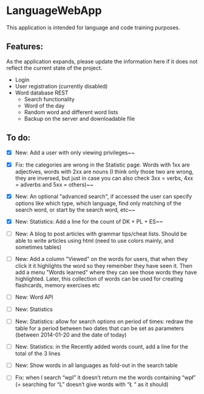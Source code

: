 # LanguageWebApp
This application is intended for language and code training purposes.

## Features:
As the application expands, please update the information here if it does not reflect the current state of the project.

* Login
* User registration (currently disabled)
* Word database REST
	* Search functionality
	* Word of the day
	* Random word and different word lists
	* Backup on the server and downloadable file

## To do:
- [x] New: Add a user with only viewing privileges~~
- [x] Fix: the categories are wrong in the Statistic page. Words with 1xx are adjectives, words with 2xx are nouns (I think only those two are wrong, they are inversed, but just in case you can also check 3xx = verbs, 4xx = adverbs and 5xx = others)~~
- [x] New: An optional "advanced search", if accessed the user can specify options like which type, which language, find only matching of the search word, or start by the search word, etc~~
- [x] New: Statistics: Add a line for the count of DK + PL + ES~~

- [ ] New: A blog to post articles with grammar tips/cheat lists. Should be able to write articles using html (need to use colors mainly, and sometimes tables)
- [ ] New: Add a column "Viewed" on the words for users, that when they click it it highlights the word so they remember they have seen it. Then add a menu "Words learned" where they can see those words they have highlighted. Later, this collection of words can be used for creating flashcards, memory exercises etc
- [ ] New: Word API
- [ ] New: Statistics
- [ ] New: Statistics: allow for search options on period of times: redraw the table for a period between two dates that can be set as parameters (between 2014-01-20 and the date of today)
- [ ] New: Statistics: in the Recently added words count, add a line for the total of the 3 lines
- [ ] New: Show words in all languages as fold-out in the search table
- [ ] Fix: when I search “wpl” it doesn’t return me the words containing “wpł” (= searching for “L” doesn’t give words with “Ł “ as it should)
